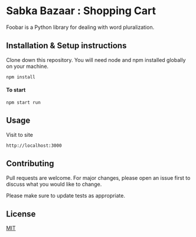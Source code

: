 # Sabka Bazaar : Shopping Cart

Foobar is a Python library for dealing with word pluralization.

## Installation & Setup instructions

Clone down this repository. You will need node and npm installed globally on your machine.

```node
npm install
```

#### To start
```node
npm start run
```

## Usage

Visit to site

``http://localhost:3000``  


## Contributing
Pull requests are welcome. For major changes, please open an issue first to discuss what you would like to change.

Please make sure to update tests as appropriate.

## License
[MIT](https://choosealicense.com/licenses/mit/)